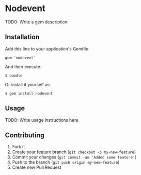 # Nodevent

TODO: Write a gem description

## Installation

Add this line to your application's Gemfile:

    gem 'nodevent'

And then execute:

    $ bundle

Or install it yourself as:

    $ gem install nodevent

## Usage

TODO: Write usage instructions here

## Contributing

1. Fork it
2. Create your feature branch (`git checkout -b my-new-feature`)
3. Commit your changes (`git commit -am 'Added some feature'`)
4. Push to the branch (`git push origin my-new-feature`)
5. Create new Pull Request
